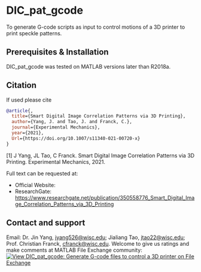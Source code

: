 # DIC_pat_gcode
To generate G-code scripts as input to control motions of a 3D printer to print speckle patterns.
 
 
## Prerequisites & Installation
DIC_pat_gcode was tested on MATLAB versions later than R2018a. 

 
## Citation
If used please cite
```bibtex
@article{,
  title={Smart Digital Image Correlation Patterns via 3D Printing},
  author={Yang, J. and Tao, J. and Franck, C.},
  journal={Experimental Mechanics},
  year={2021},
  Url={https://doi.org/10.1007/s11340-021-00720-x}
}
```
 
[1] J Yang, JL Tao, C Franck. Smart Digital Image Correlation Patterns via 3D Printing. Experimental Mechanics, 2021. 

Full text can be requested at: 
* Official Website: 
* ResearchGate: https://www.researchgate.net/publication/350558776_Smart_Digital_Image_Correlation_Patterns_via_3D_Printing

## Contact and support
Email: Dr. Jin Yang, jyang526@wisc.edu; Jialiang Tao, jtao22@wisc.edu; Prof. Christian Franck, cfranck@wisc.edu.
Welcome to give us ratings and make comments at MATLAB File Exchange community:
[![View DIC_pat_gcode: Generate G-code files to control a 3D printer on File Exchange](https://www.mathworks.com/matlabcentral/images/matlab-file-exchange.svg)](https://www.mathworks.com/matlabcentral/fileexchange/90431-dic_pat_gcode-generate-g-code-files-to-control-a-3d-printer)


